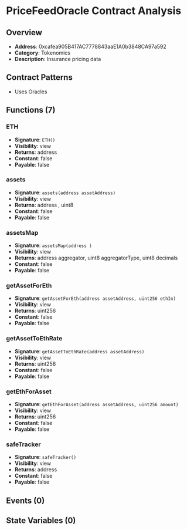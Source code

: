 # PriceFeedOracle Contract Analysis

## Overview
- **Address**: 0xcafea905B417AC7778843aaE1A0b3848CA97a592
- **Category**: Tokenomics
- **Description**: Insurance pricing data

## Contract Patterns
- Uses Oracles

## Functions (7)
### ETH
- **Signature**: `ETH()`
- **Visibility**: view
- **Returns**: address 
- **Constant**: false
- **Payable**: false

### assets
- **Signature**: `assets(address assetAddress)`
- **Visibility**: view
- **Returns**: address , uint8 
- **Constant**: false
- **Payable**: false

### assetsMap
- **Signature**: `assetsMap(address )`
- **Visibility**: view
- **Returns**: address aggregator, uint8 aggregatorType, uint8 decimals
- **Constant**: false
- **Payable**: false

### getAssetForEth
- **Signature**: `getAssetForEth(address assetAddress, uint256 ethIn)`
- **Visibility**: view
- **Returns**: uint256 
- **Constant**: false
- **Payable**: false

### getAssetToEthRate
- **Signature**: `getAssetToEthRate(address assetAddress)`
- **Visibility**: view
- **Returns**: uint256 
- **Constant**: false
- **Payable**: false

### getEthForAsset
- **Signature**: `getEthForAsset(address assetAddress, uint256 amount)`
- **Visibility**: view
- **Returns**: uint256 
- **Constant**: false
- **Payable**: false

### safeTracker
- **Signature**: `safeTracker()`
- **Visibility**: view
- **Returns**: address 
- **Constant**: false
- **Payable**: false


## Events (0)


## State Variables (0)

